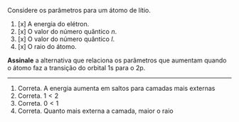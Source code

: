 Considere os parâmetros para um átomo de lítio.

1. [x] A energia do elétron.
2. [x] O valor do número quântico $n$.
3. [x] O valor do número quântico $l$.
4. [x] O raio do átomo.

**Assinale** a alternativa que relaciona os parâmetros que aumentam quando o átomo faz a transição do orbital $\mathrm{1s}$ para o $\mathrm{2p}$.

---

1. Correta. A energia aumenta em saltos para camadas mais externas
2. Correta. $1<2$
3. Correta. $0<1$
4. Correta. Quanto mais externa a camada, maior o raio
